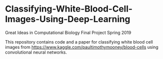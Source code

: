 # Classifying-White-Blood-Cell-Images-Using-Deep-Learning
Great Ideas in Computational Biology Final Project Spring 2019

This repository contains code and a paper for classifying white blood cell images from https://www.kaggle.com/paultimothymooney/blood-cells
using convolutional neural networks. 
